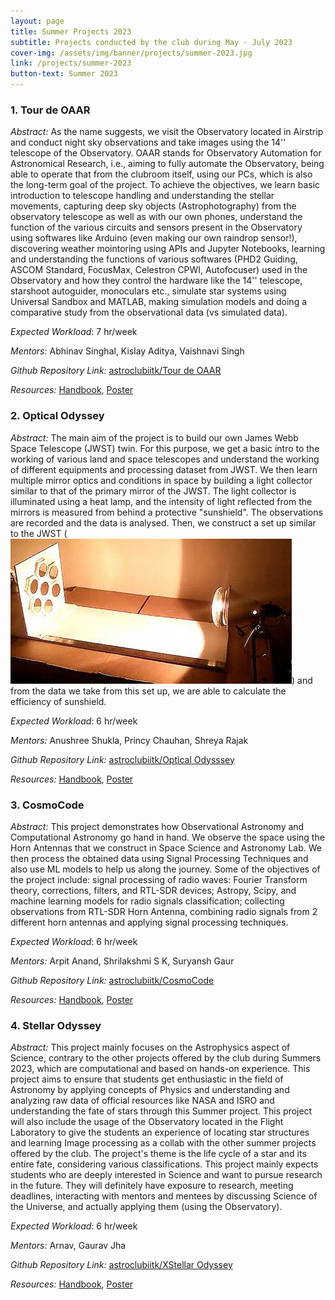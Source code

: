 ```yaml
---
layout: page
title: Summer Projects 2023
subtitle: Projects conducted by the club during May - July 2023
cover-img: /assets/img/banner/projects/summer-2023.jpg
link: /projects/summer-2023
button-text: Summer 2023
---
```


### 1. Tour de OAAR

*Abstract:* As the name suggests, we visit the Observatory located in Airstrip and conduct night sky observations and take images using the 14'' telescope of the Observatory. OAAR stands for Observatory Automation for Astronomical Research, i.e., aiming to fully automate the Observatory, being able to operate that from the clubroom itself, using our PCs, which is also the long-term goal of the project. To achieve the objectives, we learn basic introduction to telescope handling and understanding the stellar movements, capturing deep sky objects (Astrophotography) from the observatory telescope as well as with our own phones,  understand the function of the various circuits and sensors present in the Observatory using softwares like Arduino (even making our own raindrop sensor!), discovering weather mointoring using APIs and Jupyter Notebooks, learning and understanding the functions of various softwares (PHD2 Guiding, ASCOM Standard, FocusMax, Celestron CPWI, Autofocuser) used in the Observatory and how they control the hardware like the 14'' telescope, starshoot autoguider, monoculars etc., simulate star systems using Universal Sandbox and MATLAB, making simulation models and doing a comparative study from the observational data (vs simulated data).

*Expected Workload*: 7 hr/week

*Mentors:* Abhinav Singhal, Kislay Aditya, Vaishnavi Singh

*Github Repository Link:*  [astroclubiitk/Tour de OAAR](https://github.com/astroclubiitk/Tour-de-OAAR-2023)

*Resources:* <a href="/assets/docs/projects/2023/Tour_de_OAAR/Handbook.pdf" target="_blank">Handbook</a>, <a href="/assets/docs/projects/2023/Tour_de_OAAR/Poster.pdf" target="_blank">Poster</a>

### 2. Optical Odyssey

*Abstract:* The main aim of the project is to build our own James Webb Space Telescope (JWST) twin. For this purpose, we get a basic intro to the working of various land and space telescopes and understand the working of different equipments and processing dataset from JWST. We then learn multiple mirror optics and conditions in space by building a light collector similar to that of the primary mirror of the JWST. The light collector is illuminated using a heat lamp, and the intensity of light reflected from the mirrors is measured from behind a protective "sunshield". The observations are recorded and the data is analysed. Then, we construct a set up similar to the JWST (![Twin JWST Setup](../assets/img/banner/projects/sp-2023-optical-odyssey.jpg)) and from the data we take from this set up, we are able to calculate the efficiency of sunshield.

*Expected Workload*: 6 hr/week

*Mentors:* Anushree Shukla, Princy Chauhan, Shreya Rajak

*Github Repository Link:*  [astroclubiitk/Optical Odysssey](https://github.com/astroclubiitk/Optical-Odyssey-2023)

*Resources:* <a href="/assets/docs/projects/2023/Optical_Odyssey/Handbook.pdf" target="_blank">Handbook</a>, <a href="/assets/docs/projects/2023/Optical_Odyssey/Poster.pdf" target="_blank">Poster</a>

### 3. CosmoCode

*Abstract:* This project demonstrates how Observational Astronomy and Computational Astronomy go hand in hand. We observe the space using the Horn Antennas that we construct in Space Science and Astronomy Lab. We then process the obtained data using Signal Processing Techniques and also use ML models to help us along the journey. Some of the objectives of the project include: signal processing of radio waves: Fourier Transform theory, corrections, filters, and RTL-SDR devices; Astropy, Scipy, and machine learning models for radio signals classification; collecting observations from RTL-SDR Horn Antenna, combining radio signals from 2 different horn antennas and applying signal processing techniques.

*Expected Workload*: 6 hr/week

*Mentors:* Arpit Anand, Shrilakshmi S K, Suryansh Gaur

*Github Repository Link:*  [astroclubiitk/CosmoCode](https://github.com/astroclubiitk/CosmoCode-2023)

*Resources:* <a href="/assets/docs/projects/2023/CosmoCode/Handbook.pdf" target="_blank">Handbook</a>, <a href="/assets/docs/projects/2023/CosmoCode/Poster.pdf" target="_blank">Poster</a>

### 4. Stellar Odyssey

*Abstract:* This project mainly focuses on the Astrophysics aspect of Science, contrary to the other projects
offered by the club during Summers 2023, which are computational and based on hands-on experience. This project aims to
ensure that students get enthusiastic in the field of Astronomy by applying concepts of Physics and
understanding and analyzing raw data of official resources like NASA and ISRO and
understanding the fate of stars through this Summer project. This project will also include the
usage of the Observatory located in the Flight Laboratory to give the students an experience of
locating star structures and learning Image processing as a collab with the other summer
projects offered by the club. The project's theme is the life cycle of a star and its entire fate,
considering various classifications. This project mainly expects students who are deeply
interested in Science and want to pursue research in the future. They will definitely have
exposure to research, meeting deadlines, interacting with mentors and mentees by discussing
Science of the Universe, and actually applying them (using the Observatory).

*Expected Workload*: 6 hr/week

*Mentors:* Arnav, Gaurav Jha

*Github Repository Link:*  [astroclubiitk/XStellar Odyssey](https://github.com/astroclubiitk/Stellar-Odyssey-2023)

*Resources:* <a href="/assets/docs/projects/2023/CosmoCode/Handbook.pdf" target="_blank">Handbook</a>, <a href="/assets/docs/projects/2023/Stellar_Odyssey/Poster.pdf" target="_blank">Poster</a>
